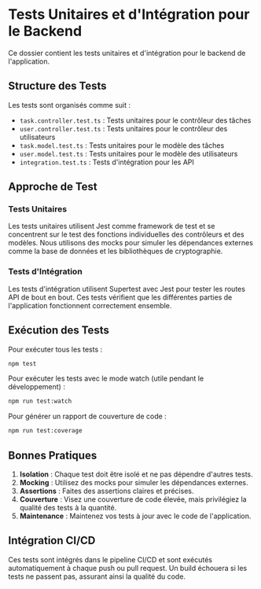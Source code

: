 # Tests Unitaires et d'Intégration pour le Backend

Ce dossier contient les tests unitaires et d'intégration pour le backend de l'application.

## Structure des Tests

Les tests sont organisés comme suit :

- `task.controller.test.ts` : Tests unitaires pour le contrôleur des tâches
- `user.controller.test.ts` : Tests unitaires pour le contrôleur des utilisateurs
- `task.model.test.ts` : Tests unitaires pour le modèle des tâches
- `user.model.test.ts` : Tests unitaires pour le modèle des utilisateurs
- `integration.test.ts` : Tests d'intégration pour les API

## Approche de Test

### Tests Unitaires

Les tests unitaires utilisent Jest comme framework de test et se concentrent sur le test des fonctions individuelles des contrôleurs et des modèles. Nous utilisons des mocks pour simuler les dépendances externes comme la base de données et les bibliothèques de cryptographie.

### Tests d'Intégration

Les tests d'intégration utilisent Supertest avec Jest pour tester les routes API de bout en bout. Ces tests vérifient que les différentes parties de l'application fonctionnent correctement ensemble.

## Exécution des Tests

Pour exécuter tous les tests :

```bash
npm test
```

Pour exécuter les tests avec le mode watch (utile pendant le développement) :

```bash
npm run test:watch
```

Pour générer un rapport de couverture de code :

```bash
npm run test:coverage
```

## Bonnes Pratiques

1. **Isolation** : Chaque test doit être isolé et ne pas dépendre d'autres tests.
2. **Mocking** : Utilisez des mocks pour simuler les dépendances externes.
3. **Assertions** : Faites des assertions claires et précises.
4. **Couverture** : Visez une couverture de code élevée, mais privilégiez la qualité des tests à la quantité.
5. **Maintenance** : Maintenez vos tests à jour avec le code de l'application.

## Intégration CI/CD

Ces tests sont intégrés dans le pipeline CI/CD et sont exécutés automatiquement à chaque push ou pull request. Un build échouera si les tests ne passent pas, assurant ainsi la qualité du code.

